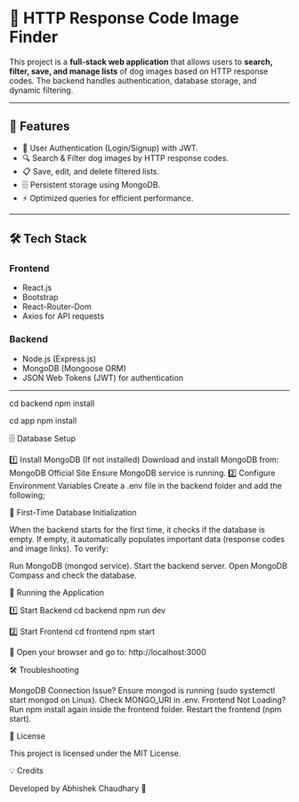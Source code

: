 # 🐶 HTTP Response Code Image Finder

This project is a **full-stack web application** that allows users to **search, filter, save, and manage lists** of dog images based on HTTP response codes. The backend handles authentication, database storage, and dynamic filtering.

---

## **📌 Features**
- 🔑 User Authentication (Login/Signup) with JWT.
- 🔍 Search & Filter dog images by HTTP response codes.
- 📋 Save, edit, and delete filtered lists.
- 🗄️ Persistent storage using MongoDB.
- ⚡ Optimized queries for efficient performance.

---

## **🛠️ Tech Stack**
### **Frontend**
- React.js
- Bootstrap
- React-Router-Dom
- Axios for API requests

### **Backend**
- Node.js (Express.js)
- MongoDB (Mongoose ORM)
- JSON Web Tokens (JWT) for authentication

---

cd backend
npm install

cd app
npm install

🗄️ Database Setup

1️⃣ Install MongoDB (If not installed)
Download and install MongoDB from: MongoDB Official Site
Ensure MongoDB service is running.
2️⃣ Configure Environment Variables
Create a .env file in the backend folder and add the following;


💾 First-Time Database Initialization

When the backend starts for the first time, it checks if the database is empty. If empty, it automatically populates important data (response codes and image links).
To verify:

Run MongoDB (mongod service).
Start the backend server.
Open MongoDB Compass and check the database.

🏃 Running the Application

1️⃣ Start Backend
cd backend
npm run dev

2️⃣ Start Frontend
cd frontend
npm start

🚀 Open your browser and go to: http://localhost:3000



🛠️ Troubleshooting

MongoDB Connection Issue?
Ensure mongod is running (sudo systemctl start mongod on Linux).
Check MONGO_URI in .env.
Frontend Not Loading?
Run npm install again inside the frontend folder.
Restart the frontend (npm start).


📜 License

This project is licensed under the MIT License.

💡 Credits

Developed by Abhishek Chaudhary 🚀

